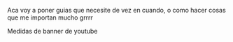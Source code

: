 Aca voy a poner guias que necesite de vez en cuando, o como hacer cosas que me importan mucho grrrr

Medidas de banner de youtube 